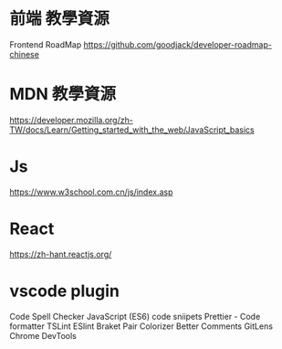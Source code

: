 # 前端 教學資源

Frontend RoadMap
https://github.com/goodjack/developer-roadmap-chinese


# MDN 教學資源
https://developer.mozilla.org/zh-TW/docs/Learn/Getting_started_with_the_web/JavaScript_basics

# Js 
https://www.w3school.com.cn/js/index.asp

# React
https://zh-hant.reactjs.org/




# vscode plugin
Code Spell Checker
JavaScript (ES6) code sniipets
Prettier - Code formatter
TSLint
ESlint
Braket Pair Colorizer
Better Comments
GitLens
Chrome DevTools 
